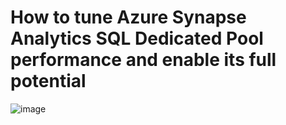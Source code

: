 # How to tune Azure Synapse Analytics SQL Dedicated Pool performance and enable its full potential
![image](https://user-images.githubusercontent.com/32172209/178291753-91a9c53f-7654-4e26-ba50-991dbade7f57.png)


